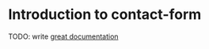 # Introduction to contact-form

TODO: write [great documentation](http://jacobian.org/writing/what-to-write/)

